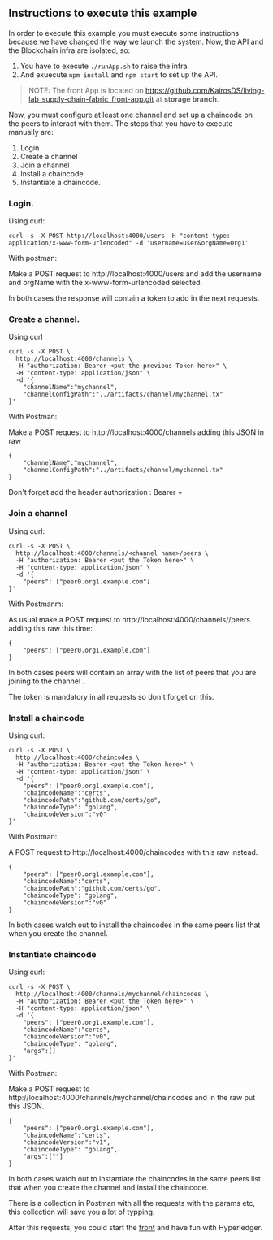 ## Instructions to execute this example

In order to execute this example you must execute some instructions because we have changed the way we launch the system.
Now, the API and the Blockchain infra are isolated, so:
1. You have to execute ```./runApp.sh``` to raise the infra.
2. And exuecute ```npm install``` and ```npm start``` to set up the API.

> NOTE: The front App is located on https://github.com/KairosDS/living-lab_supply-chain-fabric_front-app.git at **storage branch**.

Now, you must configure at least one channel and set up a chaincode on the peers to interact with them. The steps that you have to execute manually are:
1. Login
2. Create a channel
3. Join a channel
4. Install a chaincode
5. Instantiate a chaincode.

### Login.

Using curl:
```
curl -s -X POST http://localhost:4000/users -H "content-type: application/x-www-form-urlencoded" -d 'username=user&orgName=Org1'
```
With postman:

 Make a POST request to http://localhost:4000/users and add the username and orgName with the x-www-form-urlencoded selected.

 In both cases the response will contain a token to add in the next requests.

### Create a channel.

Using curl

```
curl -s -X POST \
  http://localhost:4000/channels \
  -H "authorization: Bearer <put the previous Token here>" \
  -H "content-type: application/json" \
  -d '{
	"channelName":"mychannel",
	"channelConfigPath":"../artifacts/channel/mychannel.tx"
}'
```

With Postman:

Make a POST request to http://localhost:4000/channels adding this JSON in raw

```
{
	"channelName":"mychannel",
	"channelConfigPath":"../artifacts/channel/mychannel.tx"
}
```
Don't forget add the header authorization : Bearer + <and here the token>

### Join a channel

Using curl:

```
curl -s -X POST \
  http://localhost:4000/channels/<channel name>/peers \
  -H "authorization: Bearer <put the Token here>" \
  -H "content-type: application/json" \
  -d '{
	"peers": ["peer0.org1.example.com"]
}'
```

With Postmanm:

As usual make a POST request to http://localhost:4000/channels/<channel name>/peers adding this raw  this time:
```
{
	"peers": ["peer0.org1.example.com"]
}
```
In both cases peers will contain an array with the list of peers that you are joining to the channel .

The token is mandatory in all requests so don't forget on this.

### Install a chaincode

Using curl:

```
curl -s -X POST \
  http://localhost:4000/chaincodes \
  -H "authorization: Bearer <put the Token here>" \
  -H "content-type: application/json" \
  -d '{
	"peers": ["peer0.org1.example.com"],
	"chaincodeName":"certs",
	"chaincodePath":"github.com/certs/go",
	"chaincodeType": "golang",
	"chaincodeVersion":"v0"
}'
```

With Postman:

A POST request to http://localhost:4000/chaincodes with this raw instead.

```
{
	"peers": ["peer0.org1.example.com"],
	"chaincodeName":"certs",
	"chaincodePath":"github.com/certs/go",
	"chaincodeType": "golang",
	"chaincodeVersion":"v0"
}
```

In both cases watch out to install the chaincodes in the same peers list that when you create the channel.

### Instantiate chaincode

Using curl:

```
curl -s -X POST \
  http://localhost:4000/channels/mychannel/chaincodes \
  -H "authorization: Bearer <put the Token here>" \
  -H "content-type: application/json" \
  -d '{
	"peers": ["peer0.org1.example.com"],
	"chaincodeName":"certs",
	"chaincodeVersion":"v0",
	"chaincodeType": "golang",
	"args":[]
}'
```

With Postman:

Make a POST request to http://localhost:4000/channels/mychannel/chaincodes and in the raw put this JSON.

```
{
	"peers": ["peer0.org1.example.com"],
	"chaincodeName":"certs",
	"chaincodeVersion":"v1",
	"chaincodeType": "golang",
	"args":[""]
}
```


In both cases watch out to instantiate the chaincodes in the same peers list that when you create the channel and install the chaincode.

There is a collection in Postman with all the requests with the params etc, this collection will save you a lot of typping.


After this requests, you could start the [front](https://github.com/KairosDS/living-lab_supply-chain-fabric_front-app/tree/storage) and have fun with Hyperledger.

